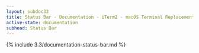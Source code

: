 ```yaml
---
layout: subdoc33
title: Status Bar - Documentation - iTerm2 - macOS Terminal Replacement
active-state: documentation
subhead: Status Bar
---
```

{% include 3.3/documentation-status-bar.md %}


